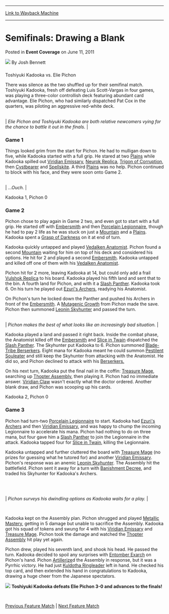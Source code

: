 
---
[Link to Wayback Machine](https://web.archive.org/web/20150921214253/http://magic.wizards.com/en/articles/archive/event-coverage/semifinals-drawing-blank-2011-06-11)

[_metadata_:author]:- "Josh Bennett"
[_metadata_:description]:- "Toshiyuki Kadooka vs. Elie Pichon There was silence as the two shuffled up for their semifinal match. Toshiyuki Kadooka, fresh off defeating Luis Scott-Vargas in four games, was playing a three-color controllish deck featuring abundant card advantage. Elie Pichon, who had similarly dispatched Pat Cox in the quarters, was piloting an aggressive red-white deck."
[_metadata_:generator]:- "Drupal 7 (http://drupal.org)"
[_metadata_:node]:- "314449"
[_metadata_:publish_date]:- "2011-06-11"
[_metadata_:source]:- "div-main-content"
[_metadata_:title]:- "Semifinals: Drawing a Blank"
[_metadata_:wayback_capture_timestamp]:- "2015-09-21 21:42:53"
[_metadata_:wayback_raw_url]:- "https://web.archive.org/web/20150921214253id_/http://magic.wizards.com/en/articles/archive/event-coverage/semifinals-drawing-blank-2011-06-11"
[_metadata_:wayback_url]:- "http://magic.wizards.com/en/articles/archive/event-coverage/semifinals-drawing-blank-2011-06-11"
---


Semifinals: Drawing a Blank
===========================



 Posted in **Event Coverage**
 on June 11, 2011 






![](https://media.magic.wizards.com/styles/auth_small/public/images/person/authorpic_joshbennett.jpg)
By Josh Bennett











### 
Toshiyuki Kadooka
vs.
Elie Pichon


There was silence as the two shuffled up for their semifinal match. Toshiyuki Kadooka, fresh off defeating Luis Scott-Vargas in four games, was playing a three-color controllish deck featuring abundant card advantage. Elie Pichon, who had similarly dispatched Pat Cox in the quarters, was piloting an aggressive red-white deck.





|  |
| --- |
| 
*Elie Pichon and Toshiyuki Kadooka are both relative newcomers vying for the chance to battle it out in the finals.* |


### Game 1


Things looked grim from the start for Pichon. He had to mulligan down to five, while Kadooka started with a full grip. He stared at two [Plains](http://gatherer.wizards.com/Pages/Card/Details.aspx?name=Plains) while Kadooka spilled out [Viridian Emissary](http://gatherer.wizards.com/Pages/Card/Details.aspx?name=Viridian+Emissary), [Neurok Replica](http://gatherer.wizards.com/Pages/Card/Details.aspx?name=Neurok+Replica), [Trigon of Corruption](http://gatherer.wizards.com/Pages/Card/Details.aspx?name=Trigon+of+Corruption), then [Cystbearer](http://gatherer.wizards.com/Pages/Card/Details.aspx?name=Cystbearer) and [Spellskite](http://gatherer.wizards.com/Pages/Card/Details.aspx?name=Spellskite). A third [Plains](http://gatherer.wizards.com/Pages/Card/Details.aspx?name=Plains) was no help. Pichon continued to block with his face, and they were soon onto Game 2.





|  |
| --- |
| 
*...Ouch.* |


Kadooka 1, Pichon 0


### Game 2


Pichon chose to play again in Game 2 two, and even got to start with a full grip. He started off with [Embersmith](http://gatherer.wizards.com/Pages/Card/Details.aspx?name=Embersmith) and then [Porcelain Legionnaire](http://gatherer.wizards.com/Pages/Card/Details.aspx?name=Porcelain+Legionnaire), though he had to pay 2 life as he was stuck on just a [Mountain](http://gatherer.wizards.com/Pages/Card/Details.aspx?name=Mountain) and a [Plains](http://gatherer.wizards.com/Pages/Card/Details.aspx?name=Plains). Kadooka spent a [Grasp of Darkness](http://gatherer.wizards.com/Pages/Card/Details.aspx?name=Grasp+of+Darkness) on it at end of turn.


Kadooka quickly untapped and played [Vedalken Anatomist](http://gatherer.wizards.com/Pages/Card/Details.aspx?name=Vedalken+Anatomist). Pichon found a second [Mountain](http://gatherer.wizards.com/Pages/Card/Details.aspx?name=Mountain) waiting for him on top of his deck and considered his options. He hit for 2 and played a second [Embersmith](http://gatherer.wizards.com/Pages/Card/Details.aspx?name=Embersmith). Kadooka untapped and killed off one of them with his [Vedalken Anatomist](http://gatherer.wizards.com/Pages/Card/Details.aspx?name=Vedalken+Anatomist).


Pichon hit for 2 more, leaving Kadooka at 14, but could only add a frail [Vulshok Replica](http://gatherer.wizards.com/Pages/Card/Details.aspx?name=Vulshok+Replica) to his board. Kadooka played his fifth land and sent that to the bin. A fourth land for Pichon, and with it a [Slash Panther](http://gatherer.wizards.com/Pages/Card/Details.aspx?name=Slash+Panther). Kadooka took 6. On his turn he played out [Ezuri's Archers](http://gatherer.wizards.com/Pages/Card/Details.aspx?name=Ezuri%27s+Archers), readying his Anatomist.


On Pichon's turn he locked down the Panther and pushed his Archers in front of the [Embersmith](http://gatherer.wizards.com/Pages/Card/Details.aspx?name=Embersmith). A [Mutagenic Growth](http://gatherer.wizards.com/Pages/Card/Details.aspx?name=Mutagenic+Growth) from Pichon made the save. Pichon then summoned [Leonin Skyhunter](http://gatherer.wizards.com/Pages/Card/Details.aspx?name=Leonin+Skyhunter) and passed the turn.





|  |
| --- |
| 
*Pichon makes the best of what looks like an increasingly bad situation.* |


Kadooka played a land and passed it right back. Inside the combat phase, the Anatomist killed off the [Embersmith](http://gatherer.wizards.com/Pages/Card/Details.aspx?name=Embersmith) and [Slice in Twain](http://gatherer.wizards.com/Pages/Card/Details.aspx?name=Slice+in+Twain) dispatched the [Slash Panther](http://gatherer.wizards.com/Pages/Card/Details.aspx?name=Slash+Panther). The Skyhunter put Kadooka to 6. Pichon summoned [Blade-Tribe Berserkers](http://gatherer.wizards.com/Pages/Card/Details.aspx?name=Blade-Tribe+Berserkers). Eight mana for Kadooka meant he could summon [Pestilent Souleater](http://gatherer.wizards.com/Pages/Card/Details.aspx?name=Pestilent+Souleater) and still keep the Skyhunter from attacking with the Anatomist. He did so, and Pichon declined to attack with his [Berserkers.](http://gatherer.wizards.com/Pages/Card/Details.aspx?multiverseid=+194165)


On his next turn, Kadooka put the final nail in the coffin: [Treasure Mage](http://gatherer.wizards.com/Pages/Card/Details.aspx?name=Treasure+Mage), searching up [Thopter Assembly](http://gatherer.wizards.com/Pages/Card/Details.aspx?name=Thopter+Assembly), then playing it. Pichon had no immediate answer. [Viridian Claw](http://gatherer.wizards.com/Pages/Card/Details.aspx?name=Viridian+Claw) wasn't exactly what the doctor ordered. Another blank draw, and Pichon was scooping up his cards.


Kadooka 2, Pichon 0


### Game 3


Pichon had turn-two [Porcelain Legionnaire](http://gatherer.wizards.com/Pages/Card/Details.aspx?name=Porcelain+Legionnaire) to start. Kadooka had [Ezuri's Archers](http://gatherer.wizards.com/Pages/Card/Details.aspx?name=Ezuri%27s+Archers) and then [Viridian Emissary](http://gatherer.wizards.com/Pages/Card/Details.aspx?name=Viridian+Emissary), and was happy to chump the incoming Legionnaire to accelerate his mana. Pichon had nothing to do on three mana, but four gave him a [Slash Panther](http://gatherer.wizards.com/Pages/Card/Details.aspx?name=Slash+Panther) to join the Legionnaire in the attack. Kadooka tapped four for [Slice in Twain](http://gatherer.wizards.com/Pages/Card/Details.aspx?name=Slice+in+Twain), killing the Legionnaire.


Kadooka untapped and further cluttered the board with [Treasure Mage](http://gatherer.wizards.com/Pages/Card/Details.aspx?name=Treasure+Mage) (no prizes for guessing what he tutored for) and another [Viridian Emissary](http://gatherer.wizards.com/Pages/Card/Details.aspx?name=Viridian+Emissary). Pichon's response was an anemic [Leonin Skyhunter](http://gatherer.wizards.com/Pages/Card/Details.aspx?name=Leonin+Skyhunter). The Assembly hit the battlefield. Pichon sent it away for a turn with [Banishment Decree](http://gatherer.wizards.com/Pages/Card/Details.aspx?name=Banishment+Decree), and traded his Skyhunter for Kadooka's Archers.


 




|  |
| --- |
| 
*Pichon surveys his dwindling options as Kadooka waits for a play.* |


 

Kadooka kept on the Assembly plan. Pichon shrugged and played [Metallic Mastery](http://gatherer.wizards.com/Pages/Card/Details.aspx?name=Metallic+Mastery), getting in 5 damage but unable to sacrifice the Assembly. Kadooka got his squad of tokens and swung for 4 with his [Viridian Emissary](http://gatherer.wizards.com/Pages/Card/Details.aspx?name=Viridian+Emissary) and [Treasure Mage](http://gatherer.wizards.com/Pages/Card/Details.aspx?name=Treasure+Mage). Pichon took the damage and watched the [Thopter Assembly](http://gatherer.wizards.com/Pages/Card/Details.aspx?name=Thopter+Assembly) hit play yet again.


Pichon drew, played his seventh land, and shook his head. He passed the turn. Kadooka decided to spoil any surprises with [Entomber Exarch](http://gatherer.wizards.com/Pages/Card/Details.aspx?name=Entomber+Exarch) on Pichon's hand. Pichon [Artillerize](http://gatherer.wizards.com/Pages/Card/Details.aspx?name=Artillerize)d the Assembly in response, but it was a Pyrrhic victory. He had just [Kuldotha Ringleader](http://gatherer.wizards.com/Pages/Card/Details.aspx?name=Kuldotha+Ringleader) left in hand. He checked his top card, and then extended his hand in congratulations to Kadooka, drawing a huge cheer from the Japanese spectators.


![](https://media.wizards.com/legacy/mtg/images/daily/events/ptnag11/sf2_shake.jpg)
**Toshiyuki Kadooka defeats Elie Pichon 3-0 and advances to the finals!**


 

[Previous Feature Match](http://archive.wizards.com/Magic/Magazine/Article.aspx?x=mtg/daily/eventcoverage/ptnag11/sf1) | [Next Feature Match](http://archive.wizards.com/Magic/Magazine/Article.aspx?x=mtg/daily/eventcoverage/ptnag11/finals)






